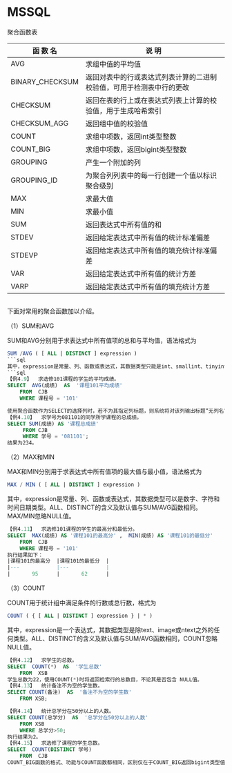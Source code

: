 # MSSQL

 聚合函数表

| 函  数  名      | 说    明                                                     |
| --------------- | ------------------------------------------------------------ |
| AVG             | 求组中值的平均值                                             |
| BINARY_CHECKSUM | 返回对表中的行或表达式列表计算的二进制校验值，可用于检测表中行的更改 |
| CHECKSUM        | 返回在表的行上或在表达式列表上计算的校验值，用于生成哈希索引 |
| CHECKSUM_AGG    | 返回组中值的校验值                                           |
| COUNT           | 求组中项数，返回int类型整数                                  |
| COUNT_BIG       | 求组中项数，返回bigint类型整数                               |
| GROUPING        | 产生一个附加的列                                             |
| GROUPING_ID     | 为聚合列列表中的每一行创建一个值以标识聚合级别               |
| MAX             | 求最大值                                                     |
| MIN             | 求最小值                                                     |
| SUM             | 返回表达式中所有值的和                                       |
| STDEV           | 返回给定表达式中所有值的统计标准偏差                         |
| STDEVP          | 返回给定表达式中所有值的填充统计标准偏差                     |
| VAR             | 返回给定表达式中所有值的统计方差                             |
| VARP            | 返回给定表达式中所有值的填充统计方差                         |

```

```



下面对常用的聚合函数加以介绍。

（1）SUM和AVG

SUM和AVG分别用于求表达式中所有值项的总和与平均值，语法格式为
```sql
SUM /AVG ( [ ALL | DISTINCT ] expression )
​```sql
其中，expression是常量、列、函数或表达式，其数据类型只能是int、smallint、tinyint、bigint、decimal、numeric、float、real、money和smallmoney。ALL表示对所有值进行运算，DISTINCT表示去除重复值，默认为ALL。SUM / AVG忽略NULL值。
​```sql
【例4.9】  求选修101课程的学生的平均成绩。
SELECT  AVG(成绩)  AS  '课程101平均成绩'
	FROM  CJB   
	WHERE 课程号 = '101'

使用聚合函数作为SELECT的选择列时，若不为其指定列标题，则系统将对该列输出标题“无列名”。
【例4.10】  求学号为081101的同学所学课程的总成绩。
SELECT SUM(成绩) AS '课程总成绩'
   	 FROM CJB  
   	 WHERE 学号 = '081101';
结果为234。
```

（2）MAX和MIN

MAX和MIN分别用于求表达式中所有值项的最大值与最小值，语法格式为
```sql
MAX / MIN ( [ ALL | DISTINCT ] expression )
```
其中，expression是常量、列、函数或表达式，其数据类型可以是数字、字符和时间日期类型。ALL、DISTINCT的含义及默认值与SUM/AVG函数相同。MAX/MIN忽略NULL值。
```sql
【例4.11】  求选修101课程的学生的最高分和最低分。
SELECT  MAX(成绩) AS '课程101的最高分' ,  MIN(成绩) AS '课程101的最低分'
	FROM  CJB   
	WHERE 课程号 = '101'
执行结果如下：
|课程101的最高分	|课程101的最低分	|
|---			|---			|
|		95		|		62		|
```

（3）COUNT

COUNT用于统计组中满足条件的行数或总行数，格式为
```sql
COUNT ( { [ ALL | DISTINCT ] expression } | * )
```
其中，expression是一个表达式，其数据类型是除text、image或ntext之外的任何类型。ALL、DISTINCT的含义及默认值与SUM/AVG函数相同，COUNT忽略NULL值。
```sql
【例4.12】  求学生的总数。
SELECT  COUNT(*)  AS  '学生总数'
	FROM  XSB
学生总数为22，使用COUNT(*)时将返回检索行的总数目，不论其是否包含 NULL值。
【例4.13】  统计备注不为空的学生数。
SELECT COUNT(备注)  AS  '备注不为空的学生数'
   	FROM XSB;

【例4.14】  统计总学分在50分以上的人数。
SELECT COUNT(总学分)  AS  '总学分在50分以上的人数'
   	FROM XSB
   	WHERE 总学分>50;
执行结果为2。
【例4.15】  求选修了课程的学生总数。
SELECT  COUNT(DISTINCT 学号)
	FROM  CJB
COUNT_BIG函数的格式、功能与COUNT函数都相同，区别仅在于COUNT_BIG返回bigint类型值。
```
